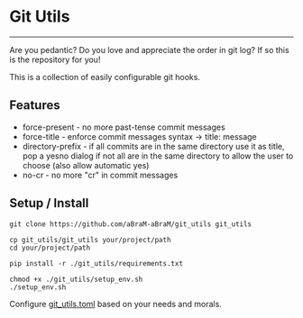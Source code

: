 # Git Utils

---
Are you pedantic? Do you love and appreciate the order in git log?
If so this is the repository for you!

This is a collection of easily configurable git hooks.

## Features

* force-present - no more past-tense commit messages 
* force-title - enforce commit messages syntax -> title: message
* directory-prefix - if all commits are in the same directory use it as title, pop a yesno dialog 
if not all are in the same directory to allow the user to choose (also allow automatic yes)
* no-cr - no more "cr" in commit messages


## Setup / Install

```shell
git clone https://github.com/aBraM-aBraM/git_utils git_utils

cp git_utils/git_utils your/project/path
cd your/project/path

pip install -r ./git_utils/requirements.txt

chmod +x ./git_utils/setup_env.sh
./setup_env.sh 
```

Configure [git_utils.toml](./git_utils/git_utils.toml) based on your
needs and morals.

